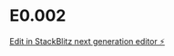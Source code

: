 # E0.002

[Edit in StackBlitz next generation editor ⚡️](https://stackblitz.com/~/github.com/tscr0519/E0.002)